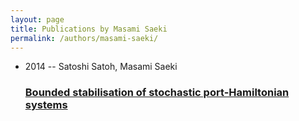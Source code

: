 ```yaml
---
layout: page
title: Publications by Masami Saeki
permalink: /authors/masami-saeki/
---
```


<ul class="post-list">
<li><span class='post-meta'>2014 -- Satoshi Satoh, Masami Saeki</span><h3><a class='post-link' href='../../bounded-stabilisation-of-stochastic-port-hamiltonian-systems'>Bounded stabilisation of stochastic port-Hamiltonian systems</a></h3></li>

</ul>
